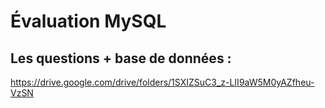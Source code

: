 # Évaluation MySQL

## Les questions + base de données :

https://drive.google.com/drive/folders/1SXIZSuC3_z-LII9aW5M0yAZfheu-VzSN
